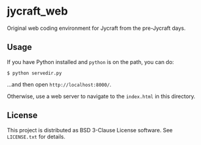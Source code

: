 # jycraft_web

Original web coding environment for Jycraft from the pre-Jycraft days.

## Usage

If you have Python installed and `python` is on the path, you can do:

    $ python servedir.py

...and then open `http://localhost:8000/`.

Otherwise, use a web server to navigate to the `index.html` in this 
directory.

## License

This project is distributed as BSD 3-Clause License software. See 
`LICENSE.txt` for details.